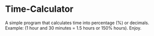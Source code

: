 # Time-Calculator
A simple program that calculates time into percentage (%) or decimals. Example: (1 hour and 30 minutes = 1.5 hours or 150% hours). Enjoy.

